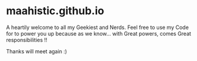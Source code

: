 # maahistic.github.io

A heartily welcome to all my Geekiest and Nerds. Feel free to use my Code for to power you up because as we know...
with Great powers, comes Great responsibilities !!

Thanks will meet again :)